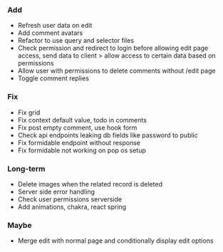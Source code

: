 ### Add

- Refresh user data on edit
- Add comment avatars
- Refactor to use query and selector files
- Check permission and redirect to login before allowing edit page access, send data to client > allow access to certain data based on permissions
- Allow user with permissions to delete comments without /edit page
- Toggle comment replies

### Fix

- Fix grid
- Fix context default value, todo in comments
- Fix post empty comment, use hook form
- Check api endpoints leaking db fields like password to public
- Fix formidable endpoint without response
- Fix formidable not working on pop os setup

### Long-term

- Delete images when the related record is deleted
- Server side error handling
- Check user permissions serverside
- Add animations, chakra, react spring

### Maybe

- Merge edit with normal page and conditionally display edit options
